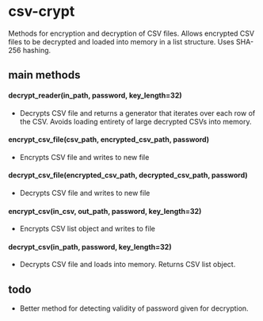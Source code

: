 # csv-crypt

Methods for encryption and decryption of CSV files. Allows encrypted CSV files to be decrypted and loaded into memory in a list structure. Uses SHA-256 hashing.

## main methods

#### decrypt_reader(in_path, password, key_length=32)
* Decrypts CSV file and returns a generator that iterates over each row of the CSV. Avoids loading entirety of large decrypted CSVs into memory. 

#### encrypt_csv_file(csv_path, encrypted_csv_path, password)
* Encrypts CSV file and writes to new file

#### decrypt_csv_file(encrypted_csv_path, decrypted_csv_path, password)
* Decrypts CSV file and writes to new file

#### encrypt_csv(in_csv, out_path, password, key_length=32)
* Encrypts CSV list object and writes to file

#### decrypt_csv(in_path, password, key_length=32)
* Decrypts CSV file and loads into memory. Returns CSV list object. 

## todo
* Better method for detecting validity of password given for decryption.
